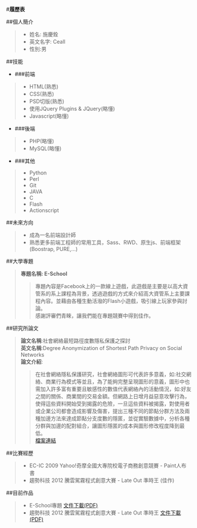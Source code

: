 #**履歷表** 

##個人簡介
> - 姓名: 施慶銓  
> - 英文名字: Ceall  
> - 性別:男  

##技能

 + ###前端
  > - HTML(熟悉)
  > - CSS(熟悉)
  > - PSD切版(熟悉)
  > - 使用JQuery Plugins & JQuery(略懂)
  > - Javascript(略懂)

 + ###後端
  > - PHP(略懂)
  > - MySQL(略懂)

 + ###其他
  > - Python
  > - Perl
  > - Git 
  > - JAVA
  > - C
  > - Flash
  > - Actionscript

##未來方向
> - 成為一名前端設計師  
> - 熟悉更多前端工程師的常用工具，Sass、RWD、原生js、前端框架(Boostrap, PURE,...)

##大學專題

> **專題名稱: E-School**
 >> 專題內容是Facebook上的一款線上遊戲，此遊戲是主要是以高大資管系的系上課程為背景，透過遊戲的方式來介紹高大資管系上主要課程內容。並藉由各種生動活潑的Flash小遊戲，吸引線上玩家參與討論。  
 >>感謝評審們青睞，讓我們能在專題競賽中得到佳作。

##研究所論文
> **論文名稱**:社會網絡最短路徑度數隱私保護之探討  
> **英文名稱**:Degree Anonymization of Shortest Path Privacy on Social Networks  
> **論文介紹**: 
>>在社會網絡隱私保護研究，社會網絡圖形可代表許多意義，如:社交網絡、商業行為模式等並且，為了能夠完整呈現圖形的意義，圖形中也需加入許多富有重要且敏感性的數值代表網絡內的活動情況，如:好友之間的關係、商業間的交易金額。但網路上日增月益惡意攻擊行為，使得這些資料開始受到揭露的危險，一旦這些資料被揭露，對使用者或企業公司都會造成影響及傷害，提出三種不同的節點分群方法及兩種加邊方法來達成節點分支度數的隱匿，並從實驗數據中，分析各種分群與加邊的配對組合，讓圖形隱匿的成本與圖形修改程度降到最低。  
> [檔案連結](http://tinyurl.com/ku2sfvk)
 
 
##比賽經歷
> - EC-IC 2009 Yahoo!奇摩全國大專院校電子商務創意競賽 - Paint人布書
> - 趨勢科技 2012 騰雲駕霧程式創意大賽 - Late Out 準時王 (佳作)


##目前作品
> - E-School專題 [文件下載(PDF)](http://tinyurl.com/nau3t9a)
> - 趨勢科技 2012 騰雲駕霧程式創意大賽 - Late Out 準時王 [文件下載(PDF)](http://tinyurl.com/l2evzuu) 
